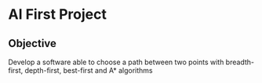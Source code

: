 # AI First Project

## Objective
Develop a software able to choose a path between two points with breadth-first, depth-first, best-first and A* algorithms
